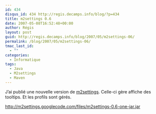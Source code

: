 ```yaml
---
id: 434
disqus_id: 434 http://regis.decamps.info/blog/?p=434
title: m2settings 0.6
date: 2007-05-08T16:52:48+00:00
author: Régis
layout: post
guid: http://regis.decamps.info/blog/2007/05/m2settings-06/
permalink: /blog/2007/05/m2settings-06/
tmac_last_id:
  - ""
categories:
  - Informatique
tags:
  - Java
  - M2settings
  - Maven
---
```

J’ai publié une nouvelle version de [m2settings](http://code.google.com/p/m2settings). Celle-ci gère affiche des tooltips. Et les profils sont gérés.

http://m2settings.googlecode.com/files/m2settings-0.6-one-jar.jar
